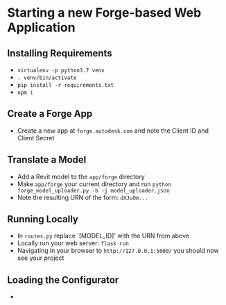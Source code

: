 # Starting a new Forge-based Web Application

## Installing Requirements
- `virtualenv -p python3.7 venv`
- `. venv/bin/activate`
- `pip install -r requirements.txt`
- `npm i`

## Create a Forge App
- Create a new app at `forge.autodesk.com` and note the Client ID and Client Secret

## Translate a Model
- Add a Revit model to the `app/forge` directory
- Make `app/forge` your current directory and run `python forge_model_uploader.py -b -j model_uploader.json`
- Note the resulting URN of the form: `dXJuOm...`

## Running Locally
- In `routes.py` replace '[MODEL_ID]' with the URN from above
- Locally run your web server: `flask run`
- Navigating in your browser to `http://127.0.0.1:5000/` you should now see your project

## Loading the Configurator
- 